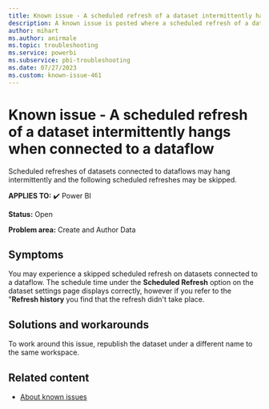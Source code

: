 ```yaml
---
title: Known issue - A scheduled refresh of a dataset intermittently hangs when connected to a dataflow
description: A known issue is posted where a scheduled refresh of a dataset intermittently hangs when connected to a dataflow.
author: mihart
ms.author: anirmale
ms.topic: troubleshooting  
ms.service: powerbi
ms.subservice: pbi-troubleshooting
ms.date: 07/27/2023
ms.custom: known-issue-461
---
```


# Known issue - A scheduled refresh of a dataset intermittently hangs when connected to a dataflow

Scheduled refreshes of datasets connected to dataflows may hang intermittently and the following scheduled refreshes may be skipped.

**APPLIES TO:** ✔️ Power BI

**Status:** Open

**Problem area:** Create and Author Data

## Symptoms

You may experience a skipped scheduled refresh on datasets connected to a dataflow. The schedule time under the **Scheduled Refresh** option on the dataset settings page displays correctly, however if you refer to the "**Refresh history** you find that the refresh didn't take place.

## Solutions and workarounds

To work around this issue, republish the dataset under a different name to the same workspace.

## Related content

- [About known issues](/power-bi/troubleshoot/known-issues/power-bi-known-issues)
